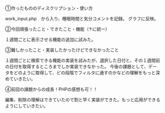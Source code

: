 ①作ったもののディスクリプション・使い方

work_input.php　から入り、睡眠時間と気分コメントを記録。
グラフに反映。

②今回頑張ったこと・できたこと・機能（↑に統一）

１週間ごとに表示させる機能の追加に試みた。

③難しかったこと・実装したかったけどできなかったこと

１週間ごとに検索できる機能の実装を試みたが、選択した日付と、その１週間前の日付を取得するところまでしか実装できなかった。
今後の課題として、データをどのように取得して、どの段階でフィルタに通すのかなどの理解をもっと深めていきたい。

④前回の課題からの成長！PHPの感想も可！！

編集、削除の理解はできていたので割と早く実装ができた。もっと応用ができるようにしていきたい。
